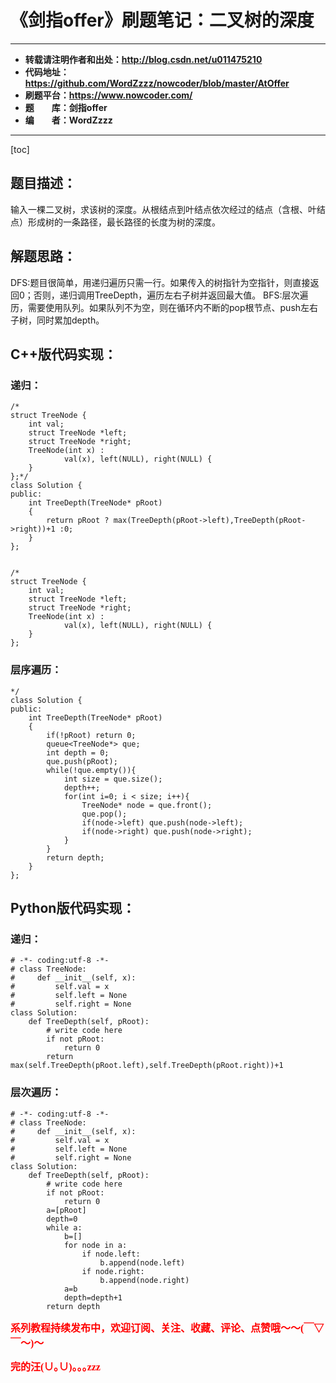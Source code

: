 # 《剑指offer》刷题笔记：二叉树的深度

----------

- **转载请注明作者和出处：http://blog.csdn.net/u011475210**
- **代码地址：https://github.com/WordZzzz/nowcoder/blob/master/AtOffer**
- **刷题平台：https://www.nowcoder.com/**
- **题&emsp;&emsp;库：剑指offer**
- **编&emsp;&emsp;者：WordZzzz**

----------

[toc]

## 题目描述：
输入一棵二叉树，求该树的深度。从根结点到叶结点依次经过的结点（含根、叶结点）形成树的一条路径，最长路径的长度为树的深度。

## 解题思路：
DFS:题目很简单，用递归遍历只需一行。如果传入的树指针为空指针，则直接返回0；否则，递归调用TreeDepth，遍历左右子树并返回最大值。
BFS:层次遍历，需要使用队列。如果队列不为空，则在循环内不断的pop根节点、push左右子树，同时累加depth。

## C++版代码实现：
### 递归：
```
/*
struct TreeNode {
	int val;
	struct TreeNode *left;
	struct TreeNode *right;
	TreeNode(int x) :
			val(x), left(NULL), right(NULL) {
	}
};*/
class Solution {
public:
    int TreeDepth(TreeNode* pRoot)
    {
        return pRoot ? max(TreeDepth(pRoot->left),TreeDepth(pRoot->right))+1 :0;
    }
};


/*
struct TreeNode {
	int val;
	struct TreeNode *left;
	struct TreeNode *right;
	TreeNode(int x) :
			val(x), left(NULL), right(NULL) {
	}
};
```
### 层序遍历：
```
*/
class Solution {
public:
    int TreeDepth(TreeNode* pRoot)
    {
        if(!pRoot) return 0;
        queue<TreeNode*> que;
        int depth = 0;
        que.push(pRoot);
        while(!que.empty()){
            int size = que.size();
            depth++;
            for(int i=0; i < size; i++){
                TreeNode* node = que.front();
                que.pop();
                if(node->left) que.push(node->left);
                if(node->right) que.push(node->right);
            }
        }
        return depth;
    }
};
```

## Python版代码实现：
### 递归：
```
# -*- coding:utf-8 -*-
# class TreeNode:
#     def __init__(self, x):
#         self.val = x
#         self.left = None
#         self.right = None
class Solution:
    def TreeDepth(self, pRoot):
        # write code here
        if not pRoot:
            return 0
        return max(self.TreeDepth(pRoot.left),self.TreeDepth(pRoot.right))+1
```
### 层次遍历：
```
# -*- coding:utf-8 -*-
# class TreeNode:
#     def __init__(self, x):
#         self.val = x
#         self.left = None
#         self.right = None
class Solution:
    def TreeDepth(self, pRoot):
        # write code here
        if not pRoot:
            return 0
        a=[pRoot]
        depth=0
        while a:
            b=[]
            for node in a:
                if node.left:
                    b.append(node.left)
                if node.right:
                    b.append(node.right)
            a=b
            depth=depth+1
        return depth
```

**<font color="red" size=3 face="仿宋">系列教程持续发布中，欢迎订阅、关注、收藏、评论、点赞哦～～(￣▽￣～)～</font>**

**<font color="red" size=3 face="仿宋">完的汪(∪｡∪)｡｡｡zzz</font>**